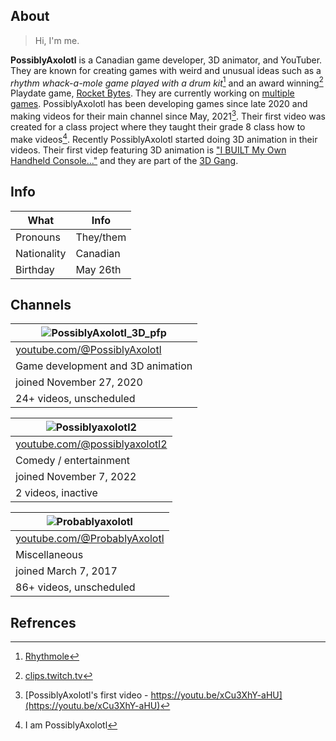 ## About

> Hi, I'm me.

**PossiblyAxolotl** is a Canadian game developer, 3D animator, and YouTuber. They are known for creating games with weird and unusual ideas such as a *rhythm whack-a-mole game played with a drum kit*[^rhythmole] and an award winning[^1] Playdate game, [Rocket Bytes](/rocket_bytes). They are currently working on [multiple games](/games#upcoming). PossiblyAxolotl has been developing games since late 2020 and making videos for their main channel since May, 2021[^2]. Their first video was created for a class project where they taught their grade 8 class how to make videos[^3]. Recently PossiblyAxolotl started doing 3D animation in their videos. Their first videp featuring 3D animation is ["I BUILT My Own Handheld Console..."](https://youtu.be/O01qyfwtr_g) and they are part of the [3D Gang](https://www.youtube.com/@ThreeDGang).

## Info

|What|Info|
|----|----|
|Pronouns|They/them|
|Nationality|Canadian|
|Birthday|May 26th|

## Channels
 
|![PossiblyAxolotl_3D_pfp](https://github.com/PossiblyAxolotl/PossiblyAxolotl-Wiki/assets/108029829/03c6ae67-6d5b-4b94-9a35-7427b6fae510)|
|--------|
|[youtube.com/@PossiblyAxolotl](https://www.youtube.com/@PossiblyAxolotl)|
|Game development and 3D animation|
|joined November 27, 2020|
|24+ videos, unscheduled|

|![Possiblyaxolotl2](https://github.com/PossiblyAxolotl/PossiblyAxolotl-Wiki/assets/108029829/a28bd01b-4845-4fe4-b1b9-9c38ab90fb1e)|
|--------|
|[youtube.com/@possiblyaxolotl2](https://www.youtube.com/@possiblyaxolotl2)|
|Comedy / entertainment|
|joined November 7, 2022|
|2 videos, inactive||

|![Probablyaxolotl](https://github.com/PossiblyAxolotl/PossiblyAxolotl-Wiki/assets/108029829/45e18719-e25a-4b65-9fbe-2a75268d812a)|
|--------|
|[youtube.com/@ProbablyAxolotl](https://www.youtube.com/@ProbablyAxolotl)|
|Miscellaneous|
|joined March 7, 2017|
|86+ videos, unscheduled|

## Refrences
[^rhythmole]: [Rhythmole](/rhythmole)
[^1]: [clips.twitch.tv](https://clips.twitch.tv/CloudyAmorphousVelociraptorSpicyBoy-xXgRexoE8wKUuAcJ) 
[^2]: [PossiblyAxolotl's first video - https://youtu.be/xCu3XhY-aHU](https://youtu.be/xCu3XhY-aHU)
[^3]: I am PossiblyAxolotl
